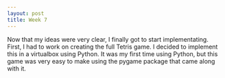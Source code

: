 ```yaml
---
layout: post
title: Week 7
---
```

Now that my ideas were very clear, I finally got to start implementating. First, I had to work on creating the full Tetris game. I decided to implement this in a virtualbox using Python. It was my first time using Python, but this game was very easy to make using the pygame package that came along with it. 
